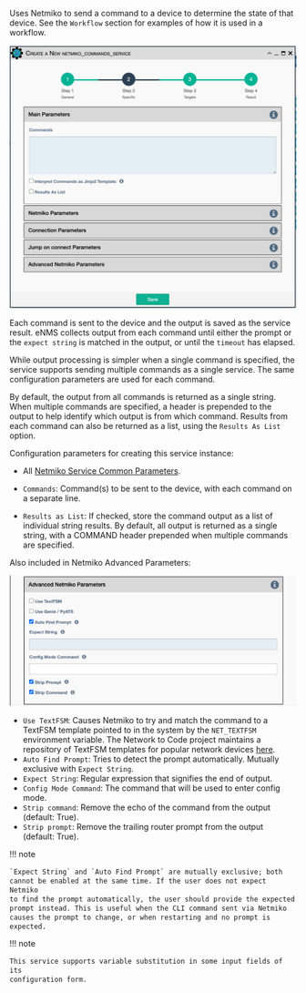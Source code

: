 Uses Netmiko to send a command to a device to
determine the state of that device. See the `Workflow` section for
examples of how it is used in a workflow.

![Netmiko Validation Service](../../_static/automation/service_types/netmiko_commands.png)

Each command is sent to the device and the output is saved as the
service result.  eNMS collects output from each command until
either the prompt or the `expect string` is matched in the output, or until
the `timeout` has elapsed.

While output processing is simpler when a single command is specified,
the service supports sending multiple commands as a single service.  The
same configuration parameters are used for each command.

By default, the output from all commands is returned as a single string.
When multiple commands are specified, a header is prepended to the output
to help identify which output is from which command.  Results from each command can also be returned as a list, using the
`Results As List` option. 

Configuration parameters for creating this service instance:

-  All [Netmiko Service Common Parameters](netmiko_common.md).

- `Commands`: Command(s) to be sent to the device, with each command on a separate line.

- `Results as List`: If checked, store the command output as a list of 
   individual string results. By default, all output is returned as a single string,
   with a COMMAND header prepended when multiple commands are specified.

Also included in Netmiko Advanced Parameters: 

![Netmiko Configuration Advanced Parameters](../../_static/automation/service_types/netmiko_validation_advanced.png)

- `Use TextFSM`: Causes Netmiko to try and match the command to a TextFSM
  template pointed to in the system by the `NET_TEXTFSM` environment
  variable. The Network to Code project maintains a repository of TextFSM
  templates for popular network devices [here](https://github.com/networktocode/ntc-templates).
- `Auto Find Prompt`: Tries to detect the prompt automatically. Mutually exclusive with `Expect String`.
- `Expect String`: Regular expression that signifies the end of output.
- `Config Mode Command`: The command that will be used to enter config
  mode.
- `Strip command`: Remove the echo of the command from the output
  (default: True).
- `Strip prompt`: Remove the trailing router prompt from the output
  (default: True).

!!! note

    `Expect String` and `Auto Find Prompt` are mutually exclusive; both
    cannot be enabled at the same time. If the user does not expect Netmiko
    to find the prompt automatically, the user should provide the expected
    prompt instead. This is useful when the CLI command sent via Netmiko
    causes the prompt to change, or when restarting and no prompt is expected.
!!! note

    This service supports variable substitution in some input fields of its
    configuration form.
